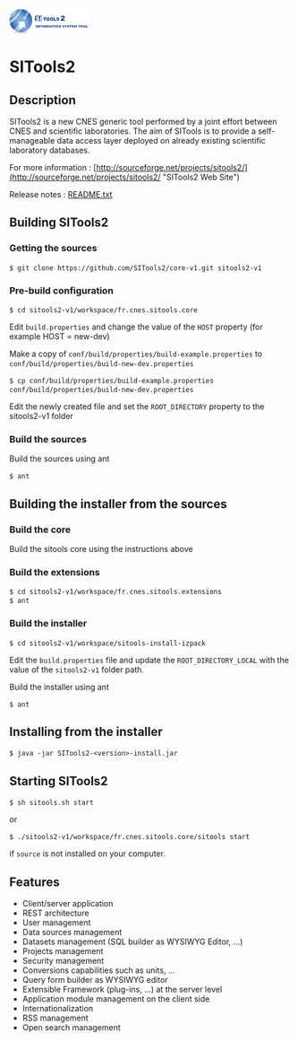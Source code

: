 ![](workspace/client-public/res/images/logo_01_petiteTaille.png)
# SITools2
## Description
SITools2 is a new CNES generic tool performed by a joint effort between CNES and scientific laboratories. The aim of SITools is to provide a self-manageable data access layer deployed on already existing scientific laboratory databases.

For more information : [http://sourceforge.net/projects/sitools2/](http://sourceforge.net/projects/sitools2/ "SITools2 Web Site")

Release notes : [README.txt](workspace/sitools-build/files/README.txt)

## Building SITools2

### Getting the sources

	$ git clone https://github.com/SITools2/core-v1.git sitools2-v1
	
### Pre-build configuration

	$ cd sitools2-v1/workspace/fr.cnes.sitools.core

Edit `build.properties` and change the value of the `HOST` property (for example HOST = new-dev)

Make a copy of `conf/build/properties/build-example.properties` to `conf/build/properties/build-new-dev.properties`

	$ cp conf/build/properties/build-example.properties conf/build/properties/build-new-dev.properties


Edit the newly created file and set the `ROOT_DIRECTORY` property to the sitools2-v1 folder

### Build the sources

Build the sources using ant

	$ ant

## Building the installer from the sources
### Build the core

Build the sitools core using the instructions above

### Build the extensions

	$ cd sitools2-v1/workspace/fr.cnes.sitools.extensions
	$ ant

### Build the installer

	$ cd sitools2-v1/workspace/sitools-install-izpack	

Edit the `build.properties` file and update the `ROOT_DIRECTORY_LOCAL` with the value of the `sitools2-v1` folder path.

Build the installer using ant

	$ ant

## Installing from the installer
	$ java -jar SITools2-<version>-install.jar

## Starting SITools2

	$ sh sitools.sh start
or 

	$ ./sitools2-v1/workspace/fr.cnes.sitools.core/sitools start
if `source` is not installed on your computer.

## Features
- Client/server application
- REST architecture
- User management
- Data sources management
- Datasets management (SQL builder as WYSIWYG Editor, ...)
- Projects management
- Security management
- Conversions capabilities such as units, ...
- Query form builder as WYSIWYG editor
- Extensible Framework (plug-ins, ...) at the server level
- Application module management on the client side
- Internationalization
- RSS management
- Open search management
